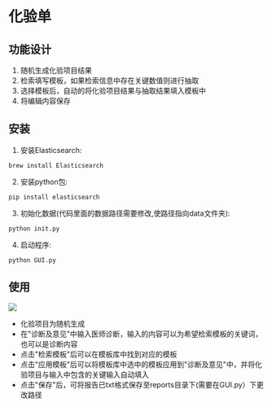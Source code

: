 # 化验单

## 功能设计

1. 随机生成化验项目结果
2. 检索填写模板，如果检索信息中存在关键数值则进行抽取
3. 选择模板后，自动的将化验项目结果与抽取结果填入模板中
4. 将编辑内容保存

## 安装

1. 安装Elasticsearch:
```
brew install Elasticsearch
```
2. 安装python包:
```
pip install elasticsearch
```
3. 初始化数据(代码里面的数据路径需要修改,使路径指向data文件夹): 
```
python init.py
```
4. 启动程序:
```
python GUI.py
```

## 使用

![](https://github.com/zhangjiatao/Hospital-Report-Demo/blob/master/img/1.png)

* 化验项目为随机生成
* 在"诊断及意见"中输入医师诊断，输入的内容可以为希望检索模板的关键词，也可以是诊断内容
* 点击"检索模板"后可以在模板库中找到对应的模板
* 点击"应用模板"后可以将模板库中选中的模板应用到"诊断及意见"中，并将化验项目与输入中包含的关键输入自动填入
* 点击"保存"后，可将报告已txt格式保存至reports目录下(需要在GUI.py）下更改路径